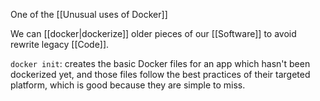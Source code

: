 One of the [[Unusual uses of Docker]]

We can [[docker|dockerize]] older pieces of our [[Software]] to avoid rewrite legacy [[Code]].

`docker init`: creates the basic Docker files for an app which hasn't been dockerized yet, and those files follow the best practices of their targeted platform, which is good because they are simple to miss.